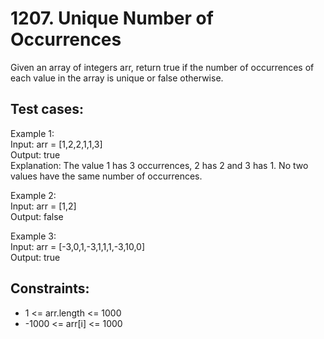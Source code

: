 # 1207. Unique Number of Occurrences

Given an array of integers arr, return true if the number of occurrences of each value in the array is unique or false otherwise.

## Test cases:

Example 1: \
Input: arr = [1,2,2,1,1,3] \
Output: true \
Explanation: The value 1 has 3 occurrences, 2 has 2 and 3 has 1. No two values have the same number of occurrences.

Example 2: \
Input: arr = [1,2] \
Output: false

Example 3: \
Input: arr = [-3,0,1,-3,1,1,1,-3,10,0] \
Output: true

## Constraints:

- 1 <= arr.length <= 1000
- -1000 <= arr[i] <= 1000
